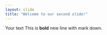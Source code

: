 ```yaml
---
layout: slide
title: "Welcome to our second slide!"
---
```

Your text
This is **bold** new line with mark down.
